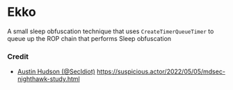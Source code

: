 
# Ekko

A small sleep obfuscation technique that uses `CreateTimerQueueTimer` to queue up the ROP chain that performs Sleep obfuscation

### Credit
- [Austin Hudson (@SecIdiot)](https://twitter.com/ilove2pwn_) https://suspicious.actor/2022/05/05/mdsec-nighthawk-study.html
